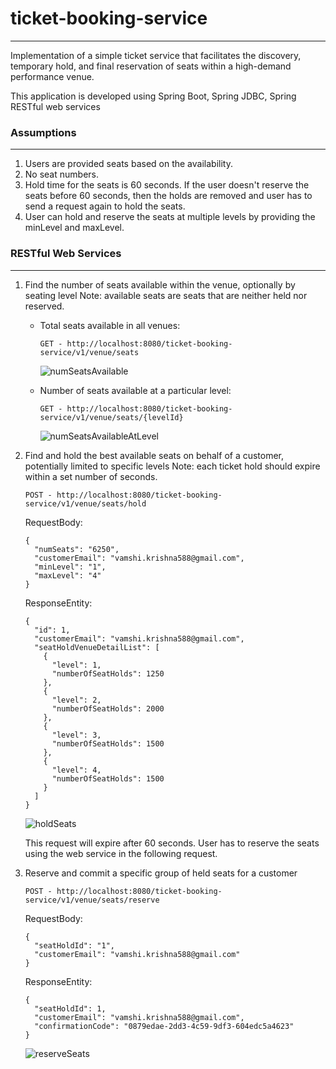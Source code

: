 # ticket-booking-service
---
Implementation of a simple ticket service that facilitates the discovery, temporary hold, and final reservation of seats within a high-demand performance venue.

This application is developed using Spring Boot, Spring JDBC, Spring RESTful web services

### Assumptions
---
1. Users are provided seats based on the availability.
2. No seat numbers.
3. Hold time for the seats is 60 seconds. If the user doesn't reserve the seats before 60 seconds, then the holds are removed and user has to send a request again to hold the seats.
4. User can hold and reserve the seats at multiple levels by providing the minLevel and maxLevel.


### RESTful Web Services
---

1.	Find the number of seats available within the venue, optionally by seating level
	Note: available seats are seats that are neither held nor reserved.
	* Total seats available in all venues:
	
		```
		GET - http://localhost:8080/ticket-booking-service/v1/venue/seats
		```
		
		![numSeatsAvailable](https://github.com/vamshins/ticket-booking-service/blob/master/img/numSeatsAvailable.JPG)
	* Number of seats available at a particular level:
		
		```
		GET - http://localhost:8080/ticket-booking-service/v1/venue/seats/{levelId}
		```
		
		![numSeatsAvailableAtLevel](https://github.com/vamshins/ticket-booking-service/blob/master/img/numSeatsAvailableAtLevel.JPG)
2.	Find and hold the best available seats on behalf of a customer, potentially limited to specific levels
	Note: each ticket hold should expire within a set number of seconds.
	
	```
	POST - http://localhost:8080/ticket-booking-service/v1/venue/seats/hold
	```
	
	RequestBody:
	```
	{
	  "numSeats": "6250",
	  "customerEmail": "vamshi.krishna588@gmail.com",
	  "minLevel": "1",
	  "maxLevel": "4"
	}
	```
	
	ResponseEntity:
	```
	{
	  "id": 1,
	  "customerEmail": "vamshi.krishna588@gmail.com",
	  "seatHoldVenueDetailList": [
		{
		  "level": 1,
		  "numberOfSeatHolds": 1250
		},
		{
		  "level": 2,
		  "numberOfSeatHolds": 2000
		},
		{
		  "level": 3,
		  "numberOfSeatHolds": 1500
		},
		{
		  "level": 4,
		  "numberOfSeatHolds": 1500
		}
	  ]
	}
	```
	
	![holdSeats](https://github.com/vamshins/ticket-booking-service/blob/master/img/holdSeats.JPG)
	
	This request will expire after 60 seconds. User has to reserve the seats using the web service in the following request.
	
3.	Reserve and commit a specific group of held seats for a customer

	```
	POST - http://localhost:8080/ticket-booking-service/v1/venue/seats/reserve
	```
	
	RequestBody:
	```
	{
	  "seatHoldId": "1",
	  "customerEmail": "vamshi.krishna588@gmail.com"
	}
	```
	
	ResponseEntity:
	```
	{
	  "seatHoldId": 1,
	  "customerEmail": "vamshi.krishna588@gmail.com",
	  "confirmationCode": "0879edae-2dd3-4c59-9df3-604edc5a4623"
	}
	```
	
	![reserveSeats](https://github.com/vamshins/ticket-booking-service/blob/master/img/reserveSeats.JPG)
	
	

